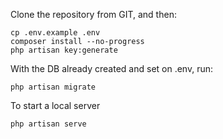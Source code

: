 Clone the repository from GIT, and then:

```
cp .env.example .env
composer install --no-progress
php artisan key:generate
```

With the DB already created and set on .env, run:

```
php artisan migrate
```

To start a local server

```
php artisan serve
```
